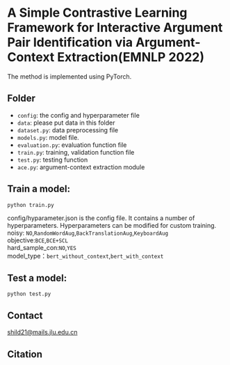 # A Simple Contrastive Learning Framework for Interactive Argument Pair Identification via Argument-Context Extraction(EMNLP 2022)

The method is implemented using PyTorch.
## Folder
- `config`: the config and hyperparameter file
- `data`: please put data in this folder
- `dataset.py`: data preprocessing file
- `models.py`: model file.
- `evaluation.py`: evaluation function file
- `train.py`: training, validation function file 
- `test.py`: testing function
- `ace.py`:  argument-context extraction module
## Train a model:
```shell
python train.py
```
config/hyparameter.json is the config file. It contains a number of hyperparameters. Hyperparameters can be modified for custom training.  
noisy: `NO`,`RandomWordAug`,`BackTranslationAug`,`KeyboardAug`  
objective:`BCE`,`BCE+SCL`  
hard_sample_con:`NO`,`YES`  
model_type：`bert_without_context`,`bert_with_context`
## Test a model:
```shell
python test.py
```
## Contact
shild21@mails.jlu.edu.cn
## Citation
